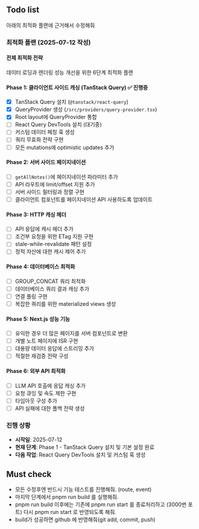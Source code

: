 ## Todo list

아래의 최적화 플랜에 근거해서 수정해줘

### 최적화 플랜 (2025-07-12 작성)

#### 전체 최적화 전략
데이터 로딩과 렌더링 성능 개선을 위한 6단계 최적화 플랜

#### Phase 1: 클라이언트 사이드 캐싱 (TanStack Query) ✅ 진행중
- [x] TanStack Query 설치 (`@tanstack/react-query`)
- [x] QueryProvider 생성 (`/src/providers/query-provider.tsx`)
- [x] Root layout에 QueryProvider 통합
- [ ] React Query DevTools 설치 (대기중)
- [ ] 커스텀 데이터 페칭 훅 생성
- [ ] 쿼리 무효화 전략 구현
- [ ] 모든 mutations에 optimistic updates 추가

#### Phase 2: 서버 사이드 페이지네이션
- [ ] `getAllNotes()`에 페이지네이션 파라미터 추가
- [ ] API 라우트에 limit/offset 지원 추가
- [ ] 서버 사이드 필터링과 정렬 구현
- [ ] 클라이언트 컴포넌트를 페이지네이션 API 사용하도록 업데이트

#### Phase 3: HTTP 캐싱 헤더
- [ ] API 응답에 캐시 헤더 추가
- [ ] 조건부 요청을 위한 ETag 지원 구현
- [ ] stale-while-revalidate 패턴 설정
- [ ] 정적 자산에 대한 캐시 제어 추가

#### Phase 4: 데이터베이스 최적화
- [ ] GROUP_CONCAT 쿼리 최적화
- [ ] 데이터베이스 쿼리 결과 캐싱 추가
- [ ] 연결 풀링 구현
- [ ] 복잡한 쿼리를 위한 materialized views 생성

#### Phase 5: Next.js 성능 기능
- [ ] 유익한 경우 더 많은 페이지를 서버 컴포넌트로 변환
- [ ] 개별 노트 페이지에 ISR 구현
- [ ] 대용량 데이터 응답에 스트리밍 추가
- [ ] 적절한 재검증 전략 구성

#### Phase 6: 외부 API 최적화
- [ ] LLM API 호출에 응답 캐싱 추가
- [ ] 요청 큐잉 및 속도 제한 구현
- [ ] 타임아웃 구성 추가
- [ ] API 실패에 대한 폴백 전략 생성

### 진행 상황
- **시작일**: 2025-07-12
- **현재 단계**: Phase 1 - TanStack Query 설치 및 기본 설정 완료
- **다음 작업**: React Query DevTools 설치 및 커스텀 훅 생성

## Must check
- 모든 수정후엔 반드시 기능 테스트를 진행해줘. (route, event)
- 마지막 단계에서 pnpm run build 를 실행해줘.
- pnpm run build 이후에는 기존에 pnpm run start 를 종료처리하고 (3000번 포트) 다시 pnpm run start 로 반영되도록 해줘.
- build가 성공하면 github 에 반영해줘(git add, commit, push)
